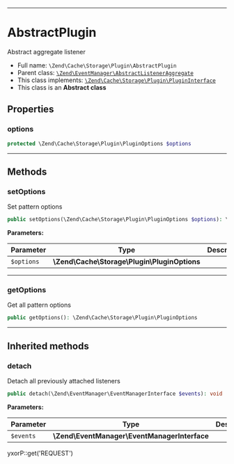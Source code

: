 ***

# AbstractPlugin

Abstract aggregate listener

* Full name: `\Zend\Cache\Storage\Plugin\AbstractPlugin`
* Parent class: [`\Zend\EventManager\AbstractListenerAggregate`](../../../EventManager/AbstractListenerAggregate.md)
* This class implements:
  [`\Zend\Cache\Storage\Plugin\PluginInterface`](./PluginInterface.md)
* This class is an **Abstract class**

## Properties

### options

```php
protected \Zend\Cache\Storage\Plugin\PluginOptions $options
```

***

## Methods

### setOptions

Set pattern options

```php
public setOptions(\Zend\Cache\Storage\Plugin\PluginOptions $options): \Zend\Cache\Storage\Plugin\AbstractPlugin
```

**Parameters:**

| Parameter | Type | Description |
|-----------|------|-------------|
| `$options` | **\Zend\Cache\Storage\Plugin\PluginOptions** |  |

***

### getOptions

Get all pattern options

```php
public getOptions(): \Zend\Cache\Storage\Plugin\PluginOptions
```

***

## Inherited methods

### detach

Detach all previously attached listeners

```php
public detach(\Zend\EventManager\EventManagerInterface $events): void
```

**Parameters:**

| Parameter | Type | Description |
|-----------|------|-------------|
| `$events` | **\Zend\EventManager\EventManagerInterface** |  |

yxorP::get('REQUEST')
